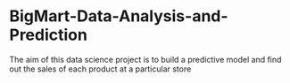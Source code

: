# BigMart-Data-Analysis-and-Prediction
The aim of this data science project is to build a predictive model and find out the sales of each product at a particular store
